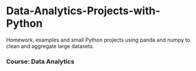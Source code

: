 # Data-Analytics-Projects-with-Python
 Homework, examples and small Python projects
 using panda and numpy to clean and aggregate large datasets.
### Course: Data Analytics
